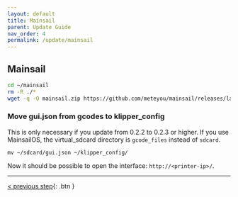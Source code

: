 ```yaml
---
layout: default
title: Mainsail
parent: Update Guide
nav_order: 4
permalink: /update/mainsail
---
```


## Mainsail
```bash
cd ~/mainsail
rm -R ./*
wget -q -O mainsail.zip https://github.com/meteyou/mainsail/releases/latest/download/mainsail.zip && unzip mainsail.zip && rm mainsail.zip
```

### Move gui.json from gcodes to klipper_config
This is only necessary if you update from 0.2.2 to 0.2.3 or higher. If you use MainsailOS, the virtual_sdcard directory is `gcode_files` instead of `sdcard`.
```
mv ~/sdcard/gui.json ~/klipper_config/
```

Now it should be possible to open the interface: `http://<printer-ip>/`.

---
[< previous step](moonraker.md){: .btn }
